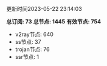 更新时间2023-05-22 23:14:03

**总订阅: 73**
**总节点: 1445**
**有效节点: 754**
- v2ray节点: 640
- ss节点: 37
- trojan节点: 76
- ssr节点: 1
